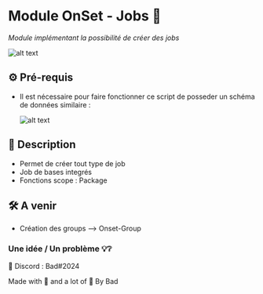 # Module OnSet - Jobs 📎

*Module implémentant la possibilité de créer des jobs*

![alt text](https://i.imgur.com/mN4qbBF.png)

## ⚙️ Pré-requis 

* Il est nécessaire pour faire fonctionner ce script de posseder un schéma de données similaire :

  ![alt text](https://i.imgur.com/eCRNXlt.png)

## 📝 Description 

* Permet de créer tout type de job
* Job de bases integrés    
* Fonctions scope : Package

## 🛠️ A venir 

* Création des groups --> Onset-Group

### Une idée / Un problème 💡❔

📮 Discord : Bad#2024


Made with 🖤 and a lot of 🍁 By Bad
